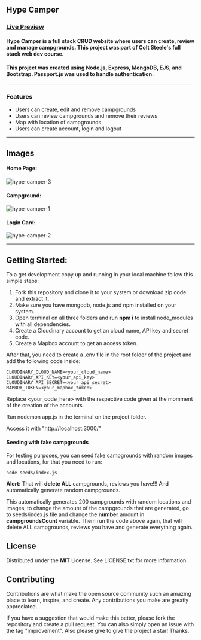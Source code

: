 ## Hype Camper

### [Live Preview](https://hype-camper.herokuapp.com/)

#### Hype Camper is a full stack CRUD website where users can create, review and manage campgrounds. This project was part of Colt Steele's full stack web dev course.
#### This project was created using Node.js, Express, MongoDB, EJS, and Bootstrap. Passport.js was used to handle authentication.

____

### Features
* Users can create, edit and remove campgrounds
* Users can review campgrounds and remove their reviews
* Map with location of campgrounds
* Users can create account, login and logout

____

## Images

#### Home Page:
![hype-camper-3](https://user-images.githubusercontent.com/82607849/211166972-4957a3dd-dfb4-4e6f-a9fa-b2146059672a.jpeg)

#### Campground:
![hype-camper-1](https://user-images.githubusercontent.com/82607849/211167137-4a7768de-8ffc-4e95-ac3f-225511c5a0cd.jpeg)

#### Login Card:
![hype-camper-2](https://user-images.githubusercontent.com/82607849/211167077-5663e92d-c0bc-438a-a2f5-45b3c8894b5c.jpeg)

____

## Getting Started:

To a get development copy up and running in your local machine follow this simple steps:

1. Fork this repository and clone it to your system or download zip code and extract it.
2. Make sure you have mongodb, node.js and npm installed on your system.
3. Open terminal on all three folders and run __npm i__ to install node_modules with all dependencies.
4. Create a Cloudinary account to get an cloud name, API key and secret code.
5. Create a Mapbox account to get an access token.

After that, you need to create a .env file in the root folder of the project and add the following code inside:

```
CLOUDINARY_CLOUD_NAME=<your_cloud_name>
CLOUDINARY_API_KEY=<your_api_key>
CLOUDINARY_API_SECRET=<your_api_secret>
MAPBOX_TOKEN=<your_mapbox_token>
```

Replace <your_code_here> with the respective code given at the momment of the creation of the accounts.

Run nodemon app.js in the terminal on the project folder.

Access it with "http://localhost:3000/"

#### Seeding with fake campgrounds
For testing purposes, you can seed fake campgrounds with random images and locations, for that you need to run:
```
node seeds/index.js
```
__Alert:__ That will __delete ALL__ campgrounds, reviews you have!!! And automatically generate random campgrounds.

This automatically generates 200 campgrounds with random locations and images, to change the amount of the campgrounds that are generated, go to seeds/index.js file and change the __number__ amount in __campgroundsCount__ variable. Them run the code above again, that will delete ALL campgrounds, reviews you have and generate everything again.

## License

Distributed under the __MIT__ License. See LICENSE.txt for more information.

## Contributing

Contributions are what make the open source community such an amazing place to learn, inspire, and create. Any contributions you make are greatly appreciated.

If you have a suggestion that would make this better, please fork the repository and create a pull request. You can also simply open an issue with the tag "improvement". Also please give to give the project a star! Thanks.
